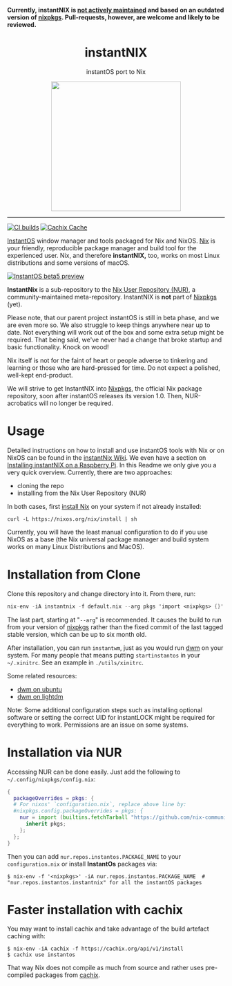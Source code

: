 **Currently, instantNIX is [not actively maintained](https://github.com/instantOS/instantNIX/issues/32) and based on an outdated version of [nixpkgs](https://github.com/NixOS/nixpkgs).
Pull-requests, however, are welcome and likely to be reviewed.**

<div align="center">
    <h1>instantNIX</h1>
    <p>instantOS port to Nix</p>
    <img width="300" height="300" src="https://raw.githubusercontent.com/instantOS/instantLOGO/master/png/nix.png">
</div>

-------

[![CI builds](https://github.com/instantOS/instantNIX/actions/workflows/ci.yml/badge.svg)](https://github.com/instantOS/instantNIX/actions/workflows/ci.yml)
[![Cachix Cache](https://img.shields.io/badge/cachix-instantos-blue.svg)](https://instantos.cachix.org)

[InstantOS](https://instantos.github.io/) window manager and tools packaged for Nix and NixOS.
[Nix](https://nixos.org/explore.html) is your friendly, reproducible package manager and build tool for the experienced user.
Nix, and therefore **instantNIX,** too, works on most Linux distributions and some versions of macOS.

[![InstantOS beta5 preview](https://img.youtube.com/vi/zqcEv3bdIAM/0.jpg)](http://www.youtube.com/watch?v=zqcEv3bdIAM)

**InstantNix** is a sub-repository to the [Nix User Repository (NUR)](https://github.com/nix-community/NUR),
a community-maintained meta-repository.
InstantNIX is **not** part of [Nixpkgs](https://github.com/nixos/nixpkgs) (yet).

Please note, that our parent project instantOS is still in beta phase,
and we are even more so.
We also struggle to keep things anywhere near up to date.
Not everything will work out of the box and some extra setup might be required.
That being said, we've never had a change that broke startup and basic functionality.
Knock on wood!

Nix itself is not for the faint of heart or people adverse to tinkering and learning
or those who are hard-pressed for time.
Do not expect a polished, well-kept end-product.

We will strive to get InstantNIX into [Nixpkgs](https://github.com/nixos/nixpkgs),
the official Nix package repository, soon after instantOS releases its version 1.0.
Then, NUR-acrobatics will no longer be required.

# Usage

Detailed instructions on how to install and use instantOS tools with Nix or
on NixOS can be found in the [instantNix Wiki](https://github.com/instantOS/instantNIX/wiki).
We even have a section on [Installing instantNIX on a Raspberry Pi](https://github.com/instantOS/instantNIX/wiki/instantNIX-on-a-Raspberry-Pi-4B).
In this Readme we only give you a very quick overview.
Currently, there are two approaches:

- cloning the repo
- installing from the Nix User Repository (NUR)

In both cases, first [install Nix](https://nixos.org/nix/manual/#chap-installation)
on your system if not already installed:

```console
curl -L https://nixos.org/nix/install | sh
```

Currently, you will have the least manual configuration to do if you use NixOS as a base
(the Nix universal package manager and build system works on many Linux Distributions and MacOS).

# Installation from Clone

Clone this repository and change directory into it.
From there, run:

```nix
nix-env -iA instantnix -f default.nix --arg pkgs 'import <nixpkgs> {}'
```

The last part, starting at "`--arg`" is recommended.
It causes the build to run from your version of
[nixpkgs](https://github.com/nixos/nixpkgs)
rather than the fixed commit of the last tagged stable version,
which can be up to six month old.

After installation, you can run `instantwm`,
just as you would run [dwm](https://dwm.suckless.org) on your system.
For many people that means putting `startinstantos` in your `~/.xinitrc`.
See an example in `./utils/xinitrc`.

Some related resources:
 - [dwm on ubuntu](https://cannibalcandy.wordpress.com/2012/04/26/installing-and-configuring-dwm-under-ubuntu/)
 - [dwm on lightdm](https://blkct.wordpress.com/2017/06/16/how-to-start-dwm-from-lightdm/)

Note: Some additional configuration steps such as installing optional software
or setting the correct UID for instantLOCK might be required for everything to
work.
Permissions are an issue on some systems.

# Installation via NUR

Accessing NUR can be done easily.
Just add the following to `~/.config/nixpkgs/config.nix`:

```nix
{
  packageOverrides = pkgs: {
  # For nixos' `configuration.nix`, replace above line by:
  #nixpkgs.config.packageOverrides = pkgs: {
    nur = import (builtins.fetchTarball "https://github.com/nix-community/NUR/archive/master.tar.gz") {
      inherit pkgs;
    };
  };
}
```

Then you can add `nur.repos.instantos.PACKAGE_NAME` to your `configuration.nix`
or install **InstantOs** packages via:

```console
$ nix-env -f '<nixpkgs>' -iA nur.repos.instantos.PACKAGE_NAME  # "nur.repos.instantos.instantnix" for all the instantOS packages
```

# Faster installation with cachix

You may want to install cachix and take advantage of the build artefact caching with:

```console
$ nix-env -iA cachix -f https://cachix.org/api/v1/install
$ cachix use instantos
```

That way Nix does not compile as much from source and rather uses pre-compiled
packages from [cachix](https://cachix.org).

